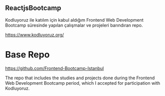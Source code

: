 ## ReactjsBootcamp
Kodluyoruz ile katılım için kabul aldığım Frontend Web Development Bootcamp süresinde yapılan çalışmalar ve projeleri barındıran repo.

https://www.kodluyoruz.org/

# Base Repo
https://github.com/Frontend-Bootcamp-Istanbul

The repo that includes the studies and projects done during the Frontend Web Development Bootcamp period, which I accepted for participation with Kodluyoruz.

